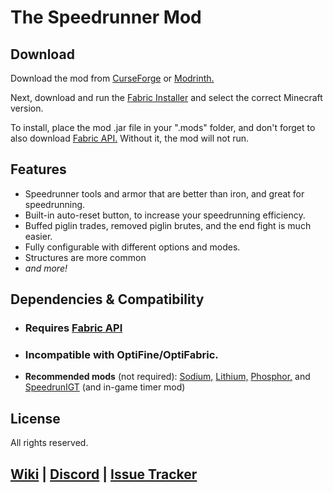# The Speedrunner Mod

## Download

Download the mod from [CurseForge](https://www.curseforge.com/minecraft/mc-mods/speedrunner-mod) or [Modrinth.](https://modrinth.com/mod/speedrunner-mod)

Next, download and run the [Fabric Installer](https://fabricmc.net/use/installer/) and select the correct Minecraft version.

To install, place the mod .jar file in your ".mods" folder, and don't forget to also download [Fabric API.](https://modrinth.com/mod/fabric-api) Without it, the mod will not run.

## Features

- Speedrunner tools and armor that are better than iron, and great for speedrunning.
- Built-in auto-reset button, to increase your speedrunning efficiency.
- Buffed piglin trades, removed piglin brutes, and the end fight is much easier.
- Fully configurable with different options and modes.
- Structures are more common
- *and more!*

## Dependencies & Compatibility
- ### **Requires** [Fabric API](https://modrinth.com/mod/fabric-api)
- ### **Incompatible** with OptiFine/OptiFabric.
- **Recommended mods** (not required): [Sodium,](https://modrinth.com/mod/sodium) [Lithium,](https://modrinth.com/mod/lithium) [Phosphor,](https://modrinth.com/mod/phosphor) and [SpeedrunIGT](https://modrinth.com/mod/speedrunigt) (and in-game timer mod)

## License
All rights reserved.

## [Wiki](https://sites.google.com/view/dillon8775/the-speedrunner-mod) | [Discord](https://discord.gg/jvHXkdPRWJ) | [Issue Tracker](https://github.com/Dillon8775/Speedrunner-Mod/issues)